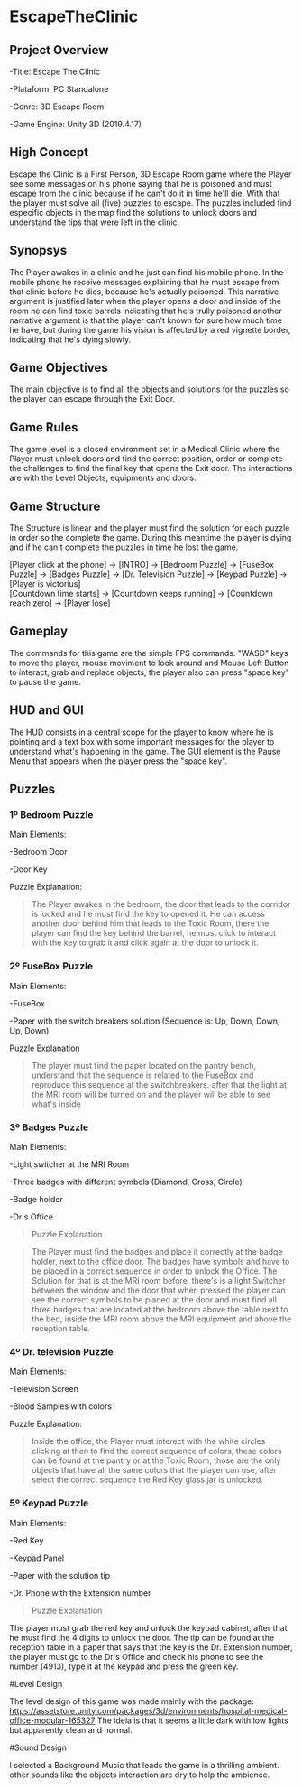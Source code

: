 # EscapeTheClinic
 

## Project Overview

-Title: Escape The Clinic

-Plataform: PC Standalone

-Genre: 3D Escape Room

-Game Engine: Unity 3D (2019.4.17)


## High Concept

Escape the Clinic is a First Person, 3D Escape Room game where the Player see some messages on his phone saying that he is poisoned and must escape from the clinic because if he can't do it in time he'll die. With that the player must solve all (five) puzzles to escape. The puzzles included find especific objects in the map  find the solutions to unlock doors and understand the tips that were left in the clinic. 

## Synopsys

The Player awakes in a clinic and he just can find his mobile phone. In the mobile phone he receive messages explaining that he must escape from that clinic before he dies, because he's actually poisoned. This narrative argument is justified later when the player opens a door and inside of the room he can find toxic barrels indicating that he's trully poisoned another narrative argument is that the player can't known for sure how much time he have, but during the game his vision is affected by a red vignette border, indicating that he's dying slowly.

## Game Objectives

The main objective is to find all the objects and solutions for the puzzles so the player can escape through the Exit Door.

## Game Rules

The game level is a closed environment set in a Medical Clinic where the Player must unlock doors and find the correct position, order or complete the challenges to find the final key that opens the Exit door. The interactions are with the Level Objects, equipments and doors.

## Game Structure

The Structure is linear and the player must find the solution for each puzzle in order so the complete the game. During this meantime the player is dying and if he can't complete the puzzles in time he lost the game.

[Player click at the phone] -> [INTRO] -> [Bedroom Puzzle] -> [FuseBox Puzzle] -> [Badges Puzzle] -> [Dr. Television Puzzle] -> [Keypad Puzzle] -> [Player is victorius]
                                       \
                                         [Countdown time starts] -> [Countdown keeps running] -> [Countdown reach zero] -> [Player lose]

## Gameplay

The commands for this game are the simple FPS commands. "WASD" keys to move the player, mouse moviment to look around and Mouse Left Button to interact, grab and replace objects, the player also can press "space key" to pause the game.

## HUD and GUI

The HUD consists in a central scope for the player to know where he is pointing and a text box with some important messages for the player to understand what's happening in the game.
The GUI element is the Pause Menu that appears when the player press the "space key".

## Puzzles

### 1º Bedroom Puzzle

Main Elements:

-Bedroom Door

-Door Key

Puzzle Explanation:

>The Player awakes in the bedroom, the door that leads to the corridor is locked and he must find the key to opened it. He can access another door behind him that leads to the Toxic Room, there the player can find the key behind the barrel, he must click to interact with the key to grab it and click again at the door to unlock it.

### 2º FuseBox Puzzle

Main Elements:

-FuseBox 

-Paper with the switch breakers solution (Sequence is: Up, Down, Down, Up, Down)

Puzzle Explanation

>The player must find the paper located on the pantry bench, understand that the sequence is related to the FuseBox and reproduce this sequence at the switchbreakers. after that the light at the MRI room will be turned on and the player will be able to see what's inside

### 3º Badges Puzzle

Main Elements:

-Light switcher at the MRI Room

-Three badges with different symbols (Diamond, Cross, Circle)

-Badge holder

-Dr's Office

>Puzzle Explanation

>The Player must find the badges and place it correctly at the badge holder, next to the office door. The badges have symbols and have to be placed in a correct sequence in order to unlock the Office. The Solution for that is at the MRI room before, there's is a light Switcher between the window and the door that when pressed the player can see the correct symbols to be placed at the door and must find all three badges that are located at the bedroom above the table next to the bed, inside the MRI room above the MRI equipment and above the reception table.

### 4º Dr. television Puzzle

Main Elements:

-Television Screen

-Blood Samples with colors

Puzzle Explanation:

>Inside the office, the Player must interect with the white circles clicking at then to find the correct sequence of colors, these colors can be found at the pantry or at the Toxic Room, those are the only objects that have all the same colors that the player can use, after select the correct sequence the Red Key glass jar is unlocked.

### 5º Keypad Puzzle

Main Elements:

-Red Key

-Keypad Panel

-Paper with the solution tip

-Dr. Phone with the Extension number

>Puzzle Explanation

The player must grab the red key and unlock the keypad cabinet, after that he must find the 4 digits to unlock the door. The tip can be found at the reception table in a paper that says that the key is the Dr. Extension number, the player must go to the Dr's Office and check his phone to see the number (4913), type it at the keypad and press the green key.

#Level Design

The level design of this game was made mainly with the package: https://assetstore.unity.com/packages/3d/environments/hospital-medical-office-modular-165327
The ideia is that it seems a little dark with low lights but apparently clean and normal.

#Sound Design

I selected a Background Music that leads the game in a thrilling ambient. other sounds like the objects interaction are dry to help the ambience.
